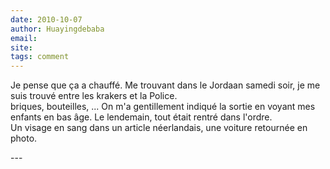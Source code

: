 ```yaml
---
date: 2010-10-07
author: Huayingdebaba
email: 
site: 
tags: comment
---
```


<p>Je pense que ça a chauffé. Me trouvant dans le Jordaan samedi soir, je me suis trouvé entre les krakers et la Police.<br />
briques, bouteilles, ... On m'a gentillement indiqué la sortie en voyant mes enfants en bas âge. Le lendemain, tout était rentré dans l'ordre.<br />
Un visage en sang dans un article néerlandais, une voiture retournée en photo.<br />
</p>
---